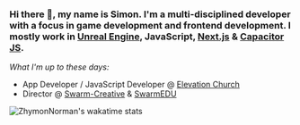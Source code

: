 ### Hi there 👋, my name is Simon. I'm a multi-disciplined developer with a focus in game development and frontend development. I mostly work in [Unreal Engine](https://unrealengine.com/), JavaScript, [Next.js](https://nextjs.org) & [Capacitor JS](https://capacitorjs.com/). 

*What I'm up to these days:*
- App Developer / JavaScript Developer @ [Elevation Church](https://elevationchurch.org) 
- Director @ [Swarm-Creative](https://github.com/Swarm-Creative) & [SwarmEDU](https://swarmedu.org)

<!--
**ZhymonNorman/ZhymonNorman** is a ✨ _special_ ✨ repository because its `README.md` (this file) appears on your GitHub profile.

Here are some ideas to get you started:

- 🔭 I’m currently working on ...
- 🌱 I’m currently learning ...
- 👯 I’m looking to collaborate on ...
- 🤔 I’m looking for help with ...
- 💬 Ask me about ...
- 📫 How to reach me: ...
- 😄 Pronouns: ...
- ⚡ Fun fact: ...
-->

![ZhymonNorman's wakatime stats](https://github-readme-stats.vercel.app/api?username=ZhymonNorman&show_icons=true&bg_color=127,C9DB03,E6E200&title_color=000&text_color=2C2C2E&icon_color=2C2C2E)

